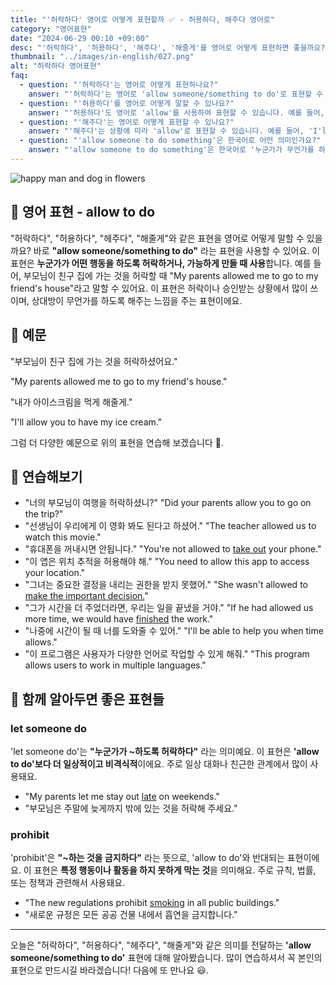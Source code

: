 ```yaml
---
title: "'허락하다' 영어로 어떻게 표현할까 ✅ - 허용하다, 해주다 영어로"
category: "영어표현"
date: "2024-06-29 00:10 +09:00"
desc: "'허락하다', '허용하다', '해주다', '해줄게'를 영어로 어떻게 표현하면 좋을까요? '부모님이 친구 집에 가는 것을 허락하셨어요', '내가 아이스크림을 먹게 해줄게' 등을 영어로 표현하는 법을 배워봅시다. 다양한 예문을 통해서 연습하고 본인의 표현으로 만들어 보세요."
thumbnail: "../images/in-english/027.png"
alt: "허락하다 영어표현"
faq:
  - question: "'허락하다'는 영어로 어떻게 표현하나요?"
    answer: "'허락하다'는 영어로 'allow someone/something to do'로 표현할 수 있습니다. 이 표현은 누군가가 어떤 행동을 하도록 허락하거나 가능하게 만들 때 사용합니다. 예를 들어, 'My parents allowed me to go to my friend's house'는 '부모님이 친구 집에 가는 것을 허락하셨어요'라는 의미입니다."
  - question: "'허용하다'를 영어로 어떻게 말할 수 있나요?"
    answer: "'허용하다'도 영어로 'allow'를 사용하여 표현할 수 있습니다. 예를 들어, 'We allow pets in our apartment building'은 '우리 아파트에서는 반려동물을 허용합니다'라는 의미입니다."
  - question: "'해주다'는 영어로 어떻게 표현할 수 있나요?"
    answer: "'해주다'는 상황에 따라 'allow'로 표현할 수 있습니다. 예를 들어, 'I'll allow you to have my ice cream'은 '내가 아이스크림을 먹게 해줄게'라는 의미입니다."
  - question: "'allow someone to do something'은 한국어로 어떤 의미인가요?"
    answer: "'allow someone to do something'은 한국어로 '누군가가 무언가를 하도록 허락하다' 또는 '~하게 해주다'라는 의미입니다. 이는 '허락하다', '허용하다', '해주다' 등으로 번역될 수 있습니다. 예를 들어, 'The teacher allowed the students to leave early'는 '선생님이 학생들이 일찍 떠나는 것을 허락했다'라는 뜻입니다."
---
```


![happy man and dog in flowers](../images/in-english/027-1.avif)

## 🌟 영어 표현 - allow to do

"허락하다", "허용하다", "헤주다", "해줄게"와 같은 표현을 영어로 어떻게 말할 수 있을까요? 바로 **"allow someone/something to do"** 라는 표현을 사용할 수 있어요. 이 표현은 **누군가가 어떤 행동을 하도록 허락하거나, 가능하게 만들 때 사용**합니다. 예를 들어, 부모님이 친구 집에 가는 것을 허락할 때 "My parents allowed me to go to my friend's house"라고 말할 수 있어요. 이 표현은 허락이나 승인받는 상황에서 많이 쓰이며, 상대방이 무언가를 하도록 해주는 느낌을 주는 표현이에요.

## 📖 예문

"부모님이 친구 집에 가는 것을 허락하셨어요."

"My parents allowed me to go to my friend's house."

"내가 아이스크림을 먹게 해줄게."

"I'll allow you to have my ice cream."

그럼 더 다양한 예문으로 위의 표현을 연습해 보겠습니다 🚀.

## 💬 연습해보기

<ul data-interactive-list>
  <li data-interactive-item>
    <span data-toggler>"너의 부모님이 여행을 허락하셨니?"</span>
    <span data-answer>"Did your parents allow you to go on the trip?"</span>
  </li>
  <li data-interactive-item>
    <span data-toggler>"선생님이 우리에게 이 영화 봐도 된다고 하셨어."</span>
    <span data-answer>"The teacher allowed us to watch this movie."</span>
  </li>
  <li data-interactive-item>
    <span data-toggler>"휴대폰을 꺼내시면 안됩니다."</span>
    <span data-answer>"You're not allowed to <a href="/blog/in-english/362.take-out/">take out</a> your phone."</span>
  </li>
  <li data-interactive-item>
    <span data-toggler>"이 앱은 위치 추적을 허용해야 해."</span>
    <span data-answer>"You need to allow this app to access your location."</span>
  </li>
  <li data-interactive-item>
    <span data-toggler>"그녀는 중요한 결정을 내리는 권한을 받지 못했어."</span>
    <span data-answer>"She wasn't allowed to <a href="/blog/vocab-1/010.make-a-decision/">make the important decision.</a>"</span>
  </li>
  <li data-interactive-item>
    <span data-toggler>"그가 시간을 더 주었더라면, 우리는 일을 끝냈을 거야."</span>
    <span data-answer>"If he had allowed us more time, we would have <a href="/blog/in-english/295.finish/">finished</a> the work."</span>
  </li>
  <li data-interactive-item>
    <span data-toggler>"나중에 시간이 될 때 너를 도와줄 수 있어."</span>
    <span data-answer>"I'll be able to help you when time allows."</span>
  </li>
  <li data-interactive-item>
    <span data-toggler>"이 프로그램은 사용자가 다양한 언어로 작업할 수 있게 해줘."</span>
    <span data-answer>"This program allows users to work in multiple languages."</span>
  </li>
</ul>

## 🤝 함께 알아두면 좋은 표현들

### let someone do

'let someone do'는 **"누군가가 ~하도록 허락하다"** 라는 의미예요. 이 표현은 **'allow to do'보다 더 일상적이고 비격식적**이에요. 주로 일상 대화나 친근한 관계에서 많이 사용돼요.

- "My parents let me stay out [late](/blog/in-english/391.late/) on weekends."
- "부모님은 주말에 늦게까지 밖에 있는 것을 허락해 주세요."

### prohibit

'prohibit'은 **"~하는 것을 금지하다"** 라는 뜻으로, 'allow to do'와 반대되는 표현이에요. 이 표현은 **특정 행동이나 활동을 하지 못하게 막는 것**을 의미해요. 주로 규칙, 법률, 또는 정책과 관련해서 사용돼요.

- "The new regulations prohibit [smoking](/blog/in-english/482.smoke/) in all public buildings."
- "새로운 규정은 모든 공공 건물 내에서 흡연을 금지합니다."

---

오늘은 "허락하다", "허용하다", "헤주다", "해줄게"와 같은 의미를 전달하는 **'allow someone/something to do'** 표현에 대해 알아봤습니다. 많이 연습하셔서 꼭 본인의 표현으로 만드시길 바라겠습니다! 다음에 또 만나요 😃.
